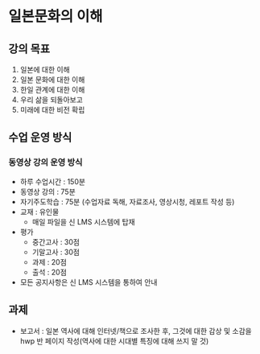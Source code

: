 # 일본문화의 이해
## 강의 목표
1. 일본에 대한 이해
2. 일본 문화에 대한 이해
3. 한일 관계에 대한 이해
4. 우리 삶을 되돌아보고
5. 미래에 대한 비전 확립

## 수업 운영 방식
### 동영상 강의 운영 방식
- 하루 수업시간 : 150분
- 동영상 강의 : 75분
- 자기주도학습 : 75분
  (수업자료 독해, 자료조사, 영상시청, 레포트 작성 등)
- 교재 : 유인물
  - 매일 파일을 신 LMS 시스템에 탑재
- 평가
  - 중간고사 : 30점
  - 기말고사 : 30점
  - 과제 : 20점
  - 출석 : 20점
- 모든 공지사항은 신 LMS 시스템을 통하여 안내

## 과제
- 보고서 : 일본 역사에 대해 인터넷/책으로 조사한 후, 그것에 대한 감상 및 소감을 hwp 반 페이지 작성(역사에 대한 시대별 특징에 대해 쓰지 말 것)
